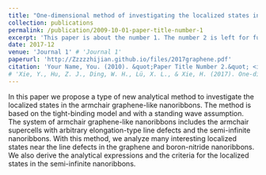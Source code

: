 ```yaml
---
title: "One-dimensional method of investigating the localized states in armchair graphene-like nanoribbons with defects"
collection: publications
permalink: /publication/2009-10-01-paper-title-number-1
excerpt: 'This paper is about the number 1. The number 2 is left for future work.'
date: 2017-12
venue: 'Journal 1' # 'Journal 1'
paperurl: 'http://Zzzzzhijian.github.io/files/2017graphene.pdf'
citation: 'Your Name, You. (2010). &quot;Paper Title Number 2.&quot; <i>Journal 1</i>. 1(2).'
# 'Xie, Y., Hu, Z. J., Ding, W. H., Lü, X. L., & Xie, H. (2017). One-dimensional method of investigating the localized states in armchair graphene-like nanoribbons with defects. Chinese Physics B, 26(12), 127310.'
---
```


In this paper we propose a type of new analytical method to investigate the localized states in the armchair graphene-like nanoribbons. The method is based on the tight-binding model and with a standing wave assumption. The system of armchair graphene-like nanoribbons includes the armchair supercells with arbitrary elongation-type line defects and the semi-infinite nanoribbons. With this method, we analyze many interesting localized states near the line defects in the graphene and boron-nitride nanoribbons. We also derive the analytical expressions and the criteria for the localized states in the semi-infinite nanoribbons.
